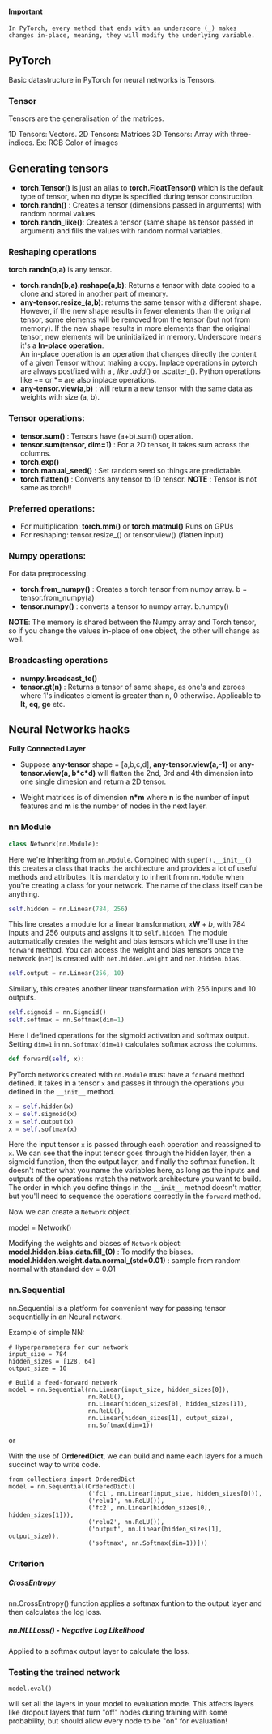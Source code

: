 #### Important

    In PyTorch, every method that ends with an underscore (_) makes changes in-place, meaning, they will modify the underlying variable.

## PyTorch

Basic datastructure in PyTorch for neural networks is Tensors.
### Tensor
Tensors are the generalisation of the matrices.

1D Tensors: Vectors. <break>
2D Tensors: Matrices <break>
3D Tensors: Array with three-indices. Ex: RGB Color of images

## Generating tensors

- **torch.Tensor()** is just an alias to **torch.FloatTensor()** which is the default type of tensor, when no dtype is specified during tensor construction.
- **torch.randn()** : Creates a tensor (dimensions passed in arguments) with random normal values  
- **torch.randn_like()**: Creates a tensor (same shape as tensor passed in argument) and fills the values with random normal variables.

### Reshaping operations

**torch.randn(b,a)** is any tensor.

- **torch.randn(b,a).reshape(a,b)**: Returns a tensor with data copied to a clone and stored in another part of memory.
- **any-tensor.resize_(a,b)**: returns the same tensor with a different shape.  However, if the new shape results in fewer elements than the original tensor, some elements will be removed from the tensor (but not from memory). If the new shape results in more elements than the original tensor, new elements will be uninitialized in memory. Underscore means it's a **In-place operation**. <br>
        An in-place operation is an operation that changes directly the content of a given Tensor without making a copy. Inplace operations in pytorch are always postfixed with a _, like .add_() or .scatter_(). Python operations like += or *= are also inplace operations.
- **any-tensor.view(a,b)** : will return a new tensor with the same data as weights with size (a, b).
     

### Tensor operations:

- **tensor.sum()** : Tensors have (a+b).sum() operation.  
- **tensor.sum(tensor, dim=1)** : For a 2D tensor, it takes sum across the columns. 
- **torch.exp()**
- **torch.manual_seed()** : Set random seed so things are predictable.
- **torch.flatten()** : Converts any tensor to 1D tensor.
 **NOTE** : Tensor is not same as torch!!

### Preferred operations:

- For multiplication: **torch.mm()**  or **torch.matmul()**  Runs on GPUs
- For reshaping: tensor.resize_() or tensor.view() (flatten input)

### Numpy operations: 
For data preprocessing.
- **torch.from_numpy()** : Creates a torch tensor from numpy array.  b = tensor.from_numpy(a)
- **tensor.numpy()** : converts a tensor to numpy array. b.numpy()

**NOTE**: The memory is shared between the Numpy array and Torch tensor, so if you change the values in-place of one object, the other will change as well.


### Broadcasting operations

- **numpy.broadcast_to()** 
- **tensor.gt(n)** : Returns a tensor of same shape, as one's and zeroes where 1's indicates element is greater than n, 0 otherwise. Applicable to **lt**, **eq**, **ge** etc.


## Neural Networks hacks

<strong> Fully Connected Layer </strong>

- Suppose **any-tensor** shape = \[a,b,c,d\], **any-tensor.view(a,-1)** or **any-tensor.view(a, b\*c\*d)** will flatten the 2nd, 3rd and 4th dimension into one single dimesion and return a 2D tensor. 

- Weight matrices is of dimension <strong>n*m</strong> where **n** is the number of input features and **m** is the number of nodes in the next layer.

<h3> nn Module </h3>

```python
class Network(nn.Module):
```

Here we're inheriting from `nn.Module`. Combined with `super().__init__()` this creates a class that tracks the architecture and provides a lot of useful methods and attributes. It is mandatory to inherit from `nn.Module` when you're creating a class for your network. The name of the class itself can be anything.

```python
self.hidden = nn.Linear(784, 256)
```

This line creates a module for a linear transformation, $x\mathbf{W} + b$, with 784 inputs and 256 outputs and assigns it to `self.hidden`. The module automatically creates the weight and bias tensors which we'll use in the `forward` method. You can access the weight and bias tensors once the network (`net`) is created with `net.hidden.weight` and `net.hidden.bias`.

```python
self.output = nn.Linear(256, 10)
```

Similarly, this creates another linear transformation with 256 inputs and 10 outputs.

```python
self.sigmoid = nn.Sigmoid()
self.softmax = nn.Softmax(dim=1)
```

Here I defined operations for the sigmoid activation and softmax output. Setting `dim=1` in `nn.Softmax(dim=1)` calculates softmax across the columns.

```python
def forward(self, x):
```

PyTorch networks created with `nn.Module` must have a `forward` method defined. It takes in a tensor `x` and passes it through the operations you defined in the `__init__` method.

```python
x = self.hidden(x)
x = self.sigmoid(x)
x = self.output(x)
x = self.softmax(x)
```

Here the input tensor `x` is passed through each operation and reassigned to `x`. We can see that the input tensor goes through the hidden layer, then a sigmoid function, then the output layer, and finally the softmax function. It doesn't matter what you name the variables here, as long as the inputs and outputs of the operations match the network architecture you want to build. The order in which you define things in the `__init__` method doesn't matter, but you'll need to sequence the operations correctly in the `forward` method.

Now we can create a `Network` object.

model = Network()

Modifying the weights and biases of `Network` object:
<strong>model.hidden.bias.data.fill_(0)</strong> : To modify the biases.
<strong>model.hidden.weight.data.normal_(std=0.01)</strong> : sample from random normal with standard dev = 0.01


### nn.Sequential

nn.Sequential is a platform for convenient way for passing tensor sequentially in an Neural network.

Example of simple NN:

```
# Hyperparameters for our network
input_size = 784
hidden_sizes = [128, 64]
output_size = 10

# Build a feed-forward network
model = nn.Sequential(nn.Linear(input_size, hidden_sizes[0]),
                      nn.ReLU(),
                      nn.Linear(hidden_sizes[0], hidden_sizes[1]),
                      nn.ReLU(),
                      nn.Linear(hidden_sizes[1], output_size),
                      nn.Softmax(dim=1))
```

or

With the use of <strong>OrderedDict</strong>, we can build and name each layers for a much succinct way to write code.

```
from collections import OrderedDict
model = nn.Sequential(OrderedDict([
                      ('fc1', nn.Linear(input_size, hidden_sizes[0])),
                      ('relu1', nn.ReLU()),
                      ('fc2', nn.Linear(hidden_sizes[0], hidden_sizes[1])),
                      ('relu2', nn.ReLU()),
                      ('output', nn.Linear(hidden_sizes[1], output_size)),
                      ('softmax', nn.Softmax(dim=1))]))
```

### Criterion

##### CrossEntropy
nn.CrossEntropy() function applies a softmax funtion to the output layer and then calculates the log loss.

##### nn.NLLLoss()  - Negative Log Likelihood
Applied to a softmax output layer to calculate the loss.


### Testing the trained network
```
model.eval()
```
will set all the layers in your model to evaluation mode. This affects layers like dropout layers that turn "off" nodes during training with some probability, but should allow every node to be "on" for evaluation!
